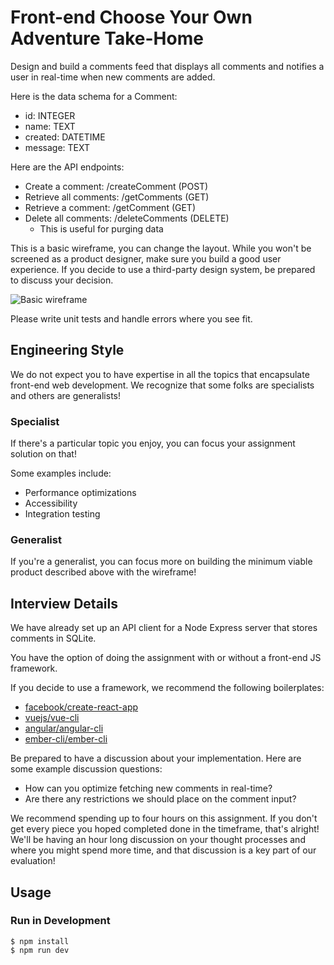 # Front-end Choose Your Own Adventure Take-Home

Design and build a comments feed that displays all comments and notifies a user in real-time when new comments are added.

Here is the data schema for a Comment:

- id: INTEGER
- name: TEXT
- created: DATETIME
- message: TEXT

Here are the API endpoints:

- Create a comment: /createComment (POST)
- Retrieve all comments: /getComments (GET)
- Retrieve a comment: /getComment (GET)
- Delete all comments: /deleteComments (DELETE)
  - This is useful for purging data

This is a basic wireframe, you can change the layout. While you won't be screened as a product designer, make sure you build a good user experience. If you decide to use a third-party design system, be prepared to discuss your decision.

![Basic wireframe](wireframe.png)

Please write unit tests and handle errors where you see fit.

## Engineering Style

We do not expect you to have expertise in all the topics that encapsulate front-end web development. We recognize that some folks are specialists and others are generalists!

### Specialist

If there's a particular topic you enjoy, you can focus your assignment solution on that!

Some examples include:

- Performance optimizations
- Accessibility
- Integration testing

### Generalist

If you're a generalist, you can focus more on building the minimum viable product described above with the wireframe!

## Interview Details

We have already set up an API client for a Node Express server that stores comments in SQLite.

You have the option of doing the assignment with or without a front-end JS framework.

If you decide to use a framework, we recommend the following boilerplates:

- [facebook/create-react-app](https://github.com/facebook/create-react-app)
- [vuejs/vue-cli](https://github.com/vuejs/vue-cli)
- [angular/angular-cli](https://github.com/angular/angular-cli)
- [ember-cli/ember-cli](https://github.com/ember-cli/ember-cli)

Be prepared to have a discussion about your implementation. Here are some example discussion questions:

- How can you optimize fetching new comments in real-time?
- Are there any restrictions we should place on the comment input?

We recommend spending up to four hours on this assignment. If you don't get every piece you hoped completed done in the timeframe, that's alright! We'll be having an hour long discussion on your thought processes and where you might spend more time, and that discussion is a key part of our evaluation!

## Usage

### Run in Development

```
$ npm install
$ npm run dev
```
